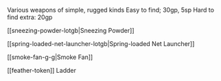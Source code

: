 Various weapons of simple, rugged kinds
Easy to find; 30gp, 5sp
Hard to find extra: 20gp

[[sneezing-powder-lotgb|Sneezing Powder]]

[[spring-loaded-net-launcher-lotgb|Spring-loaded Net Launcher]]

[[smoke-fan-g-g|Smoke Fan]]

[[feather-token]] Ladder